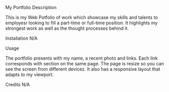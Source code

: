My Portfolio
Description

This is my Web Potfolio of work which showcase my skills and talents to employesr looking to fill a part-time or full-time position. It highlights my strongest work as well as the thought processes behind it.

Installation
N/A

Usage

The portfolio presents with my name, a recent photo and links. Each link corresponds with section on the same page. The page is resize so you can see the screen from different devicez. It also has a responsive layout that adapts to my viewport.



Credits
N/A
